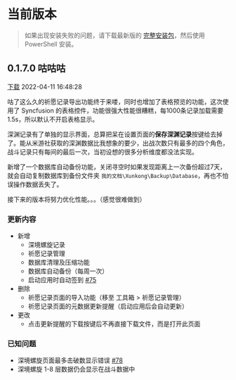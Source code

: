 # 当前版本

> 如果出现安装失败的问题，请下载最新版的 [完整安装包](../download.md)，然后使用 PowerShell 安装。

## 0.1.7.0 咕咕咕 <Badge text="预览版" type="warning" vertical="middle" />

[下载](https://file.xunkong.cc/download/package/Xunkong.Desktop.Package_0.1.7.0_x64.msixbundle)
2022-04-11 16:48:28

咕了这么久的祈愿记录导出功能终于来喽，同时也增加了表格预览的功能，这次使用了 Syncfusion 的表格控件，功能很强大性能很糟糕，每1000条记录加载需要1.5s，所以默认不开启表格显示。

深渊记录有了单独的显示界面，总算把呆在设置页面的**保存深渊记录**按键给去掉了。能从米游社获取的深渊数据比我想象的要少，出战次数只有最多的四个角色，战斗记录只有每间的最后一次，当初设想的很多分析维度都没法实现。

新增了一个数据库自动备份功能，关闭寻空时如果发现距离上一次备份超过7天，就会自动复制数据库到备份文件夹 `我的文档\Xunkong\Backup\Database`，再也不怕误操作数据丢失了。

接下来的版本将努力优化性能。。。（感觉很难做到）

### 更新内容

- 新增
  - 深境螺旋记录
  - 祈愿记录管理
  - 数据库清理及压缩功能
  - 数据库自动备份（每周一次）
  - 启动应用时自动签到 [#75](https://github.com/Scighost/Xunkong/issues/75)
- 删除
  - 祈愿记录页面的导入功能（移至 工具箱 > 祈愿记录管理）
  - 祈愿记录页面的元数据更新提醒（启动应用后会自动更新）
- 更改
  - 点击更新提醒的下载按键后不再直接下载文件，而是打开此页面

### 已知问题

- 深境螺旋页面最多击破数显示错误 [#78](https://github.com/Scighost/Xunkong/issues/78)
- 深境螺旋 1-8 层数据仍会显示在战斗数据中

